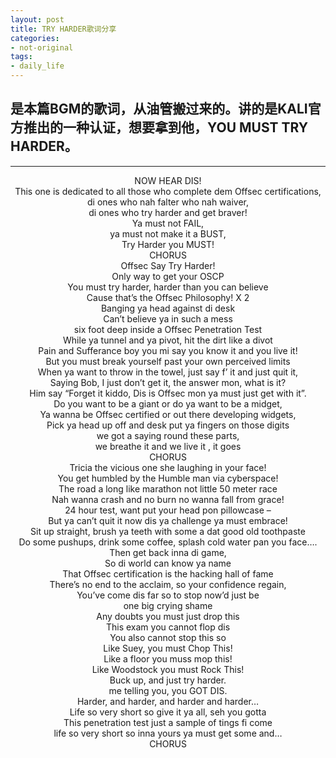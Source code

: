 ```yaml
---
layout: post
title: TRY HARDER歌词分享
categories:
- not-original
tags:
- daily_life
---
```


## 是本篇BGM的歌词，从油管搬过来的。讲的是KALI官方推出的一种认证，想要拿到他，YOU MUST TRY HARDER。

-----

  <audio autoplay="autoplay">
  <source src="http://q81m2s09z.bkt.clouddn.com/Kali%20Linux%20NetHunter.mp3" />
  </audio>
<center>NOW HEAR DIS!</center>
<center>This one is dedicated to all those who complete dem Offsec certifications,</center>

<center>di ones who nah falter who nah waiver,</center>
<center>di ones who try harder and get braver!
<center>Ya must not FAIL, 
<center>ya must not make it a BUST,
<center>Try Harder you MUST!
<center>CHORUS

<center>Offsec Say Try Harder!
<center>Only way to get your OSCP
<center>You must try harder, harder than you can believe
<center>Cause that’s the Offsec Philosophy! X 2

<center>Banging ya head against di desk
<center>Can’t believe ya in such a mess
<center>six foot deep inside a Offsec Penetration Test
<center>While ya tunnel and ya pivot, hit the dirt like a divot
<center>Pain and Sufferance boy you mi say you know it and you live it!
<center>But you must break yourself past your own perceived limits
<center>When ya want to throw in the towel, just say f’ it and just quit it,
<center>Saying Bob, I just don’t get it, the answer mon, what is it?
<center>Him say “Forget it kiddo, Dis is Offsec mon ya must just get with it”.

<center>Do you want to be a giant or do ya want to be a midget,
<center>Ya wanna be Offsec certified or out there developing widgets,
<center>Pick ya head up off and desk put ya fingers on those digits
<center>we got a saying round these parts,
<center>we breathe it and we live it , it goes
<center>CHORUS

<center>Tricia the vicious one she laughing in your face!
<center>You get humbled by the Humble man via cyberspace!
<center>The road a long like marathon not little 50 meter race
<center>Nah wanna crash and no burn no wanna fall from grace!
<center>24 hour test, want put your head pon pillowcase –
<center>But ya can’t quit it now dis ya challenge ya must embrace!
<center>Sit up straight, brush ya teeth with some a dat good old toothpaste
<center>Do some pushups, drink some coffee, splash cold water pan you face….
<center>Then get back inna di game,
<center>So di world can know ya name
<center>That Offsec certification is the hacking hall of fame
<center>There’s no end to the acclaim, so your confidence regain,
<center>You’ve come dis far so to stop now’d just be
<center>one big crying shame

<center>Any doubts you must just drop this
<center>This exam you cannot flop dis
<center>You also cannot stop this so
<center>Like Suey, you must Chop This!
<center>Like a floor you muss mop this!
<center>Like Woodstock you must Rock This!
<center>Buck up, and just try harder.
<center>me telling you, you GOT DIS.

<center>Harder, and harder, and harder and harder…
<center>Life so very short so give it ya all, seh you gotta
<center>This penetration test just a sample of tings fi come
<center>life so very short so inna yours ya must get some and…
<center>CHORUS



